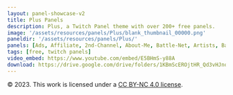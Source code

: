```yaml
---
layout: panel-showcase-v2 
title: Plus Panels 
description: Plus, a Twitch Panel theme with over 200+ free panels. 
image: '/assets/resources/panels/Plus/blank_thumbnail_00000.png'
paneldir: '/assets/resources/panels/Plus/'
panels: [Ads, Affiliate, 2nd-Channel, About-Me, Battle-Net, Artists, Background, ArtStation, Birthday, BTTV, Calendar, Blog, Charity, Chat-Rules, Clips, Channel-Points, Emotes, Fanmail, Donate, Editor, Friends, Games, Gear, FAQ, Hardware, Hive, Hall-of-Fame, Hall-of-Shame, Ko-Fi, Languages, Leaderboard, Links, Music, Mastadon, Merch, Mods, New-Channel, P.O, Partners, My-Shop, Sponsorships, Subscribe, Support, TikTok, Perks, Playlist, Pronouns, Rules]
tags: [free, twitch panels]
video_embed: https://www.youtube.com/embed/E5BHmS-y88A
download: https://drive.google.com/drive/folders/1KBmScEROjtHR_Qd3vHJnozbYmB6M_8CO?usp=share_link
---
```


© 2023. This work is licensed under a [CC BY-NC 4.0 license](https://creativecommons.org/licenses/by-nc/4.0/).
